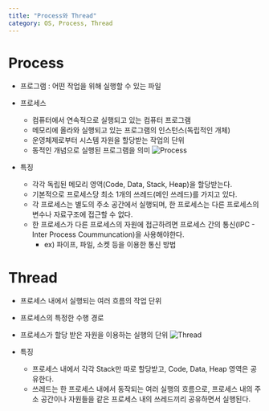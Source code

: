 ```yaml
---
title: "Process와 Thread"
category: OS, Process, Thread
---
```


# Process



- 프로그램 : 어떤 작업을 위해 실행할 수 있는 파일
- 프로세스
  - 컴퓨터에서 연속적으로 실행되고 있는 컴퓨터 프로그램
  - 메모리에 올라와 실행되고 있는 프로그램의 인스턴스(독립적인 개체)
  - 운영체제로부터 시스템 자원을 할당받는 작업의 단위
  - 동적인 개념으로 실행된 프로그램을 의미
![Process](https://user-images.githubusercontent.com/23491962/98322577-1a307d00-202b-11eb-967d-bfb5da6aecea.JPG)


- 특징
  - 각각 독립된 메모리 영역(Code, Data, Stack, Heap)을 할당받는다.
  - 기본적으로 프로세스당 최소 1개의 쓰레드(메인 쓰레드)를 가지고 있다.
  - 각 프로세스는 별도의 주소 공간에서 실행되며, 한 프로세스는 다른 프로세스의 변수나 자료구조에 접근할 수 없다.
  - 한 프로세스가 다른 프로세스의 자원에 접근하려면 프로세스 간의 통신(IPC - Inter Process Coummuncation)을 사용해야한다.
    - ex) 파이프, 파일, 소켓 등을 이용한 통신 방법





# Thread

- 프로세스 내에서 실행되는 여러 흐름의 작업 단위
- 프로세스의 특정한 수행 경로
- 프로세스가 할당 받은 자원을 이용하는 실행의 단위
![Thread](https://user-images.githubusercontent.com/23491962/98322578-1b61aa00-202b-11eb-8fed-4c2b661470e8.JPG)


- 특징
  - 프로세스 내에서 각각 Stack만 따로 할당받고, Code, Data, Heap 영역은 공유한다.
  - 쓰레드는 한 프로세스 내에서 동작되는 여러 실행의 흐름으로, 프로세스 내의 주소 공간이나 자원들을 같은 프로세스 내의 쓰레드끼리 공유하면서 실행된다.
